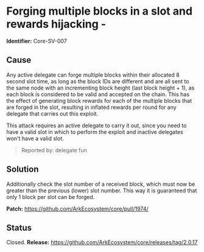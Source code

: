 # Forging multiple blocks in a slot and rewards hijacking - 
**Identifier:** Core-SV-007

## Cause
Any active delegate can forge multiple blocks within their allocated 8 second slot time, as long as the block IDs are different and are all sent to the same node with an incrementing block height (last block height + 1), as each block is considered to be valid and accepted on the chain. This has the effect of generating block rewards for each of the multiple blocks that are forged in the slot, resulting in inflated rewards per round for any delegate that carries out this exploit.

This attack requires an active delegate to carry it out, since you need to have a valid slot in which to perform the exploit and inactive delegates won't have a valid slot. 

>Reported by: delegate fun

## Solution
Additionally check the slot number of a received block, which must now be greater than the previous (lower) slot number. This way it is guaranteed that only 1 block per slot can be forged.

**Patch:** https://github.com/ArkEcosystem/core/pull/1974/

## Status
Closed.
**Release:** https://github.com/ArkEcosystem/core/releases/tag/2.0.17
